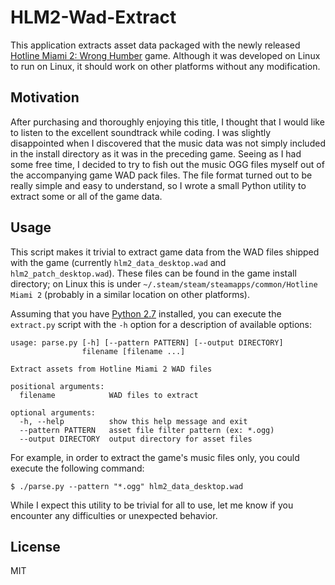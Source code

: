 # HLM2-Wad-Extract #

This application extracts asset data packaged with the newly released [Hotline Miami 2: Wrong
Humber](https://en.wikipedia.org/wiki/Hotline_Miami_2:_Wrong_Number) game. Although it was developed on Linux to run on
Linux, it should work on other platforms without any modification.

## Motivation ##

After purchasing and thoroughly enjoying this title, I thought that I would like to listen to the excellent soundtrack
while coding. I was slightly disappointed when I discovered that the music data was not simply included in the install
directory as it was in the preceding game.  Seeing as I had some free time, I decided to try to fish out the music OGG
files myself out of the accompanying game WAD pack files. The file format turned out to be really simple and easy to
understand, so I wrote a small Python utility to extract some or all of the game data.

## Usage ##

This script makes it trivial to extract game data from the WAD files shipped with the game (currently
`hlm2_data_desktop.wad` and `hlm2_patch_desktop.wad`). These files can be found in the game install directory; on Linux
this is under `~/.steam/steam/steamapps/common/Hotline Miami 2` (probably in a similar location on other platforms).

Assuming that you have [Python 2.7](https://www.python.org/download/releases/2.7/) installed, you can execute the
`extract.py` script with the `-h` option for a description of available options:

```
usage: parse.py [-h] [--pattern PATTERN] [--output DIRECTORY]
                filename [filename ...]

Extract assets from Hotline Miami 2 WAD files

positional arguments:
  filename            WAD files to extract

optional arguments:
  -h, --help          show this help message and exit
  --pattern PATTERN   asset file filter pattern (ex: *.ogg)
  --output DIRECTORY  output directory for asset files
```

For example, in order to extract the game's music files only, you could execute the following command:

```
$ ./parse.py --pattern "*.ogg" hlm2_data_desktop.wad
```

While I expect this utility to be trivial for all to use, let me know if you encounter any difficulties or unexpected
behavior.

## License ##

MIT
